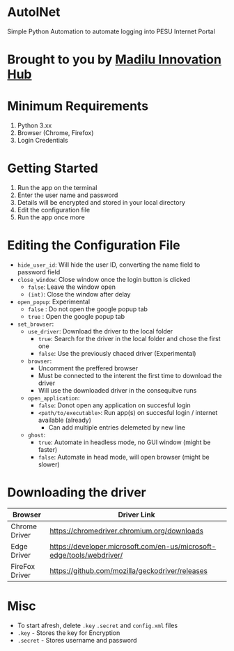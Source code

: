 # AutoINet
Simple Python Automation to automate logging into PESU Internet Portal

# Brought to you by [Madilu Innovation Hub](https://madilu.in/)

# Minimum Requirements
1. Python 3.xx
2. Browser (Chrome, Firefox)
3. Login Credentials

# Getting Started
1. Run the app on the terminal
2. Enter the user name and password
3. Details will be encrypted and stored in your local directory
4. Edit the configuration file
5. Run the app once more

# Editing the Configuration File
- `hide_user_id`: Will hide the user ID, converting the name field to password field
- `close_window`: Close window once the login button is clicked 
  - `false`: Leave the window open
  - `(int)`: Close the window after delay
- `open_popup`:  Experimental
  - `false` : Do not open the google popup tab
  - `true`  : Open the google popup tab
- `set_browser`: 
  - `use_driver`: Download the driver to the local folder
    -  `true`: Search for the driver in the local folder and chose the first one
    - `false`: Use the previously chaced driver (Experimental)
  - `browser`:
    - Uncomment the preffered browser 
    - Must be connected to the interent the first time to download the driver
    - Will use the downloaded driver in the consequitve runs
  - `open_application`: 
    - `false`: Donot open any application on succesful login
    - `<path/to/executable>`: Run app(s) on succesful login / internet available (already)
      - Can add multiple entries delemeted by new line
  - `ghost`:
    - `true`: Automate in headless mode, no GUI window (might be faster)
    - `false`: Automate in head mode, will open browser (might be slower)

# Downloading the driver
| Browser | Driver Link |
|---|---|
| Chrome Driver | https://chromedriver.chromium.org/downloads|
| Edge Driver| https://developer.microsoft.com/en-us/microsoft-edge/tools/webdriver/|
| FireFox Driver| https://github.com/mozilla/geckodriver/releases |

# Misc
- To start afresh, delete `.key` `.secret` and `config.xml` files
- `.key` - Stores the key for Encryption
- `.secret` - Stores username and password
